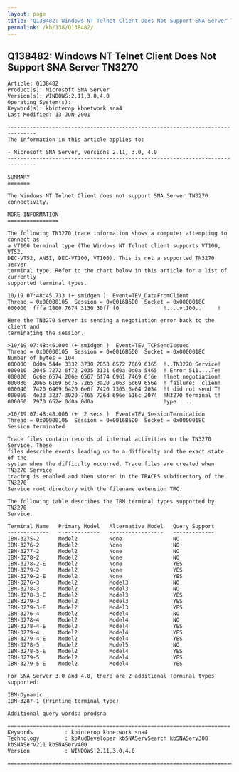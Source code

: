 ```yaml
---
layout: page
title: "Q138482: Windows NT Telnet Client Does Not Support SNA Server TN3270"
permalink: /kb/138/Q138482/
---
```


## Q138482: Windows NT Telnet Client Does Not Support SNA Server TN3270

	Article: Q138482
	Product(s): Microsoft SNA Server
	Version(s): WINDOWS:2.11,3.0,4.0
	Operating System(s): 
	Keyword(s): kbinterop kbnetwork sna4
	Last Modified: 13-JUN-2001
	
	-------------------------------------------------------------------------------
	The information in this article applies to:
	
	- Microsoft SNA Server, versions 2.11, 3.0, 4.0 
	-------------------------------------------------------------------------------
	
	SUMMARY
	=======
	
	The Windows NT Telnet Client does not support SNA Server TN3270 connectivity.
	
	MORE INFORMATION
	================
	
	The following TN3270 trace information shows a computer attempting to connect as
	a VT100 terminal type (The Windows NT Telnet client supports VT100, VT52,
	DEC-VT52, ANSI, DEC-VT100, VT100). This is not a supported TN3270 server
	terminal type. Refer to the chart below in this article for a list of currently
	supported terminal types.
	
	10/19 07:48:45.733 (+ smidgen )  Event=TEV_DataFromClient
	Thread = 0x00000105  Session = 0x0016B6D0  Socket = 0x0000018C
	000000  fffa 1800 7674 3130 30ff f0              !....vt100..     !
	
	Here the TN3270 Server is sending a negotiation error back to the client and
	terminating the session.
	
	>10/19 07:48:46.004 (+ smidgen )  Event=TEV_TCPSendIssued
	Thread = 0x00000105  Session = 0x0016B6D0  Socket = 0x0000018C
	Number of bytes = 104
	000000  0d0a 544e 3332 3730 2053 6572 7669 6365  !..TN3270 Service!
	000010  2045 7272 6f72 2035 3131 0d0a 0d0a 5465  ! Error 511....Te!
	000020  6c6e 6574 206e 6567 6f74 6961 7469 6f6e  !lnet negotiation!
	000030  2066 6169 6c75 7265 3a20 2063 6c69 656e  ! failure:  clien!
	000040  7420 6469 6420 6e6f 7420 7365 6e64 2054  !t did not send T!
	000050  4e33 3237 3020 7465 726d 696e 616c 2074  !N3270 terminal t!
	000060  7970 652e 0d0a 0d0a                      !ype.....
	
	>10/19 07:48:48.006 (+  2 secs )  Event=TEV_SessionTermination
	Thread = 0x00000105  Session = 0x0016B6D0  Socket = 0x0000018C
	Session terminated
	
	Trace files contain records of internal activities on the TN3270 Service. These
	files describe events leading up to a difficulty and the exact state of the
	system when the difficulty occurred. Trace files are created when TN3270 Service
	tracing is enabled and then stored in the TRACES subdirectory of the TN3270
	Service root directory with the filename extension TRC.
	
	The following table describes the IBM terminal types supported by TN3270
	Service.
	
	Terminal Name   Primary Model   Alternative Model   Query Support
	-------------   -------------   -----------------   -------------
	IBM-3275-2      Model2          None                NO
	IBM-3276-2      Model2          None                NO
	IBM-3277-2      Model2          None                NO
	IBM-3278-2      Model2          None                NO
	IBM-3278-2-E    Model2          None                YES
	IBM-3279-2      Model2          None                YES
	IBM-3279-2-E    Model2          None                YES
	IBM-3276-3      Model2          Model3              NO
	IBM-3278-3      Model2          Model3              NO
	IBM-3278-3-E    Model2          Model3              YES
	IBM-3279-3      Model2          Model3              YES
	IBM-3279-3-E    Model2          Model3              YES
	IBM-3276-4      Model2          Model4              NO
	IBM-3278-4      Model2          Model4              NO
	IBM-3278-4-E    Model2          Model4              YES
	IBM-3279-4      Model2          Model4              YES
	IBM-3279-4-E    Model2          Model4              YES
	IBM-3278-5      Model2          Model5              NO
	IBM-3278-5-E    Model2          Model4              YES
	IBM-3279-5      Model2          Model4              YES
	IBM-3279-5-E    Model2          Model4              YES
	
	For SNA Server 3.0 and 4.0, there are 2 additional Terminal types supported:
	
	IBM-Dynamic
	IBM-3287-1 (Printing terminal type)
	
	Additional query words: prodsna
	
	======================================================================
	Keywords          : kbinterop kbnetwork sna4 
	Technology        : kbAudDeveloper kbSNAServSearch kbSNAServ300 kbSNAServ211 kbSNAServ400
	Version           : WINDOWS:2.11,3.0,4.0
	
	=============================================================================
	

